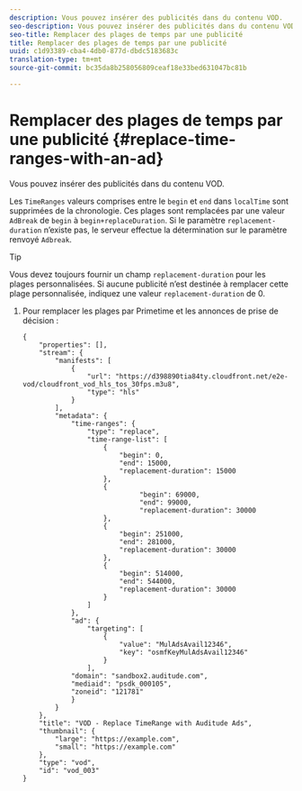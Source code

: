 ```yaml
---
description: Vous pouvez insérer des publicités dans du contenu VOD.
seo-description: Vous pouvez insérer des publicités dans du contenu VOD.
seo-title: Remplacer des plages de temps par une publicité
title: Remplacer des plages de temps par une publicité
uuid: c1d93389-cba4-4db0-877d-dbdc5183683c
translation-type: tm+mt
source-git-commit: bc35da8b258056809ceaf18e33bed631047bc81b

---
```



# Remplacer des plages de temps par une publicité {#replace-time-ranges-with-an-ad}

Vous pouvez insérer des publicités dans du contenu VOD.

Les `TimeRanges` valeurs comprises entre le `begin` et `end` dans `localTime` sont supprimées de la chronologie. Ces plages sont remplacées par une valeur `AdBreak` de `begin` à `begin+replaceDuration`. Si le paramètre `replacement-duration` n’existe pas, le serveur effectue la détermination sur le paramètre renvoyé `Adbreak`.

>[!TIP]
>
>Vous devez toujours fournir un champ `replacement-duration` pour les plages personnalisées. Si aucune publicité n’est destinée à remplacer cette plage personnalisée, indiquez une valeur `replacement-duration` de 0.

1. Pour remplacer les plages par Primetime et les annonces de prise de décision :

   ```
   {   
       "properties": [],
       "stream": {
           "manifests": [
               {
                   "url": "https://d398890tia84ty.cloudfront.net/e2e-vod/cloudfront_vod_hls_tos_30fps.m3u8",
                   "type": "hls"
               }
           ],
           "metadata": {
               "time-ranges": {
                   "type": "replace",
                   "time-range-list": [
                       {
                           "begin": 0,
                           "end": 15000,
                           "replacement-duration": 15000
                       },
                       {
                                "begin": 69000,
                                "end": 99000,
                                "replacement-duration": 30000
                       },
                       {
                           "begin": 251000,
                           "end": 281000,
                           "replacement-duration": 30000
                       },
                       {
                           "begin": 514000,
                           "end": 544000,
                           "replacement-duration": 30000
                       }
                   ]
               },
               "ad": {
                   "targeting": [
                       {
                           "value": "MulAdsAvail12346",
                           "key": "osmfKeyMulAdsAvail12346"
                       }
                   ],
               "domain": "sandbox2.auditude.com",
               "mediaid": "psdk_000105",
               "zoneid": "121781"
               }     
           }
       },   
       "title": "VOD - Replace TimeRange with Auditude Ads",
       "thumbnail": {
           "large": "https://example.com",
           "small": "https://example.com"
       },
       "type": "vod",
       "id": "vod_003"
   }
   ```
